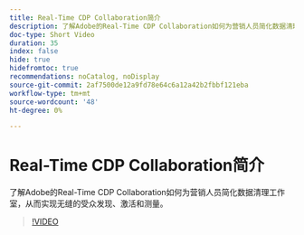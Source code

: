 ```yaml
---
title: Real-Time CDP Collaboration简介
description: 了解Adobe的Real-Time CDP Collaboration如何为营销人员简化数据清理工作室，从而实现无缝的受众发现、激活和测量。
doc-type: Short Video
duration: 35
index: false
hide: true
hidefromtoc: true
recommendations: noCatalog, noDisplay
source-git-commit: 2af7500de12a9fd78e64c6a12a42b2fbbf121eba
workflow-type: tm+mt
source-wordcount: '48'
ht-degree: 0%

---
```



# Real-Time CDP Collaboration简介

了解Adobe的Real-Time CDP Collaboration如何为营销人员简化数据清理工作室，从而实现无缝的受众发现、激活和测量。

<!-- 65_OS511_3442426_34_introduction-to-realtime-cdp-collaboration -->
>[!VIDEO](https://video.tv.adobe.com/v/3458279/?learn=on&enablevpops=true)
